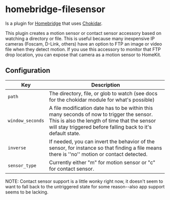 # homebridge-filesensor

Is a plugin for [Homebridge](/nfarina/homebridge) that uses [Chokidar](/paulmillr/chokidar).

This plugin creates a motion sensor or contact sensor accessory based on watching a directory or file. This is useful because many inexpensive IP cameras (Foscam, D-Link, others) have an option to FTP an image or video file when they detect motion. If you use this accessory to monitor that FTP drop location, you can expose that camera as a motion sensor to HomeKit.

## Configuration

| Key | Description |
| --- | --- |
| `path` | The directory, file, or glob to watch (see docs for the chokidar module for what's possible) |
| `window_seconds` | A file modification date has to be within this many seconds of now to trigger the sensor. This is also the length of time that the sensor will stay triggered before falling back to it's default state. |
| `inverse` | If needed, you can invert the behavior of the sensor, for instance so that finding a file means there is ''no'' motion or contact detected. |
| `sensor_type` | Currently either "m" for motion sensor or "c" for contact sensor. |

NOTE: Contact sensor support is a little wonky right now, it doesn't seem to want to fall back to the untriggered state for some reason--also app support seems to be lacking.
